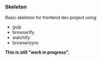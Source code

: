### Skeleton

Basic skeleton for frontend dev project using

- gulp
- browserify
- watchify
- browsersync

__This is still "work in progress".__